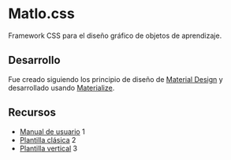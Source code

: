 # Matlo.css
Framework CSS para el diseño gráfico de objetos de aprendizaje.

## Desarrollo
Fue creado siguiendo los principio de diseño de [Material Design](https://material.io/) y desarrollado usando [Materialize](https://github.com/Dogfalo/materialize).

## Recursos
* [Manual de usuario](david-hans.github.io/Matlo.css/) 1
* [Plantilla clásica](https://david-hans.github.io/Matlo.css/plantilla_01_cl%C3%A1sica.html) 2
* [Plantilla vertical](https://david-hans.github.io/Matlo.css/plantilla_02_vertical.html) 3
